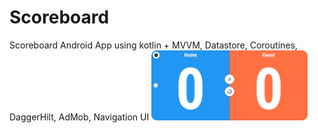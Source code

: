 # Scoreboard
Scoreboard Android App using kotlin + MVVM, Datastore, Coroutines, DaggerHilt, AdMob, Navigation UI
[<img src="screenshot_home_screen.png" width="250"/>](screenshot.jpeg)
